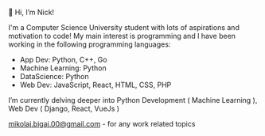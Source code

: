 👋 Hi, I’m Nick!

I'm a Computer Science University student with lots of aspirations and motivation to code!
My main interest is programming and I have been working in the following programming languages:
- App Dev: Python, C++, Go
- Machine Learning: Python
- DataScience: Python
- Web Dev: JavaScript, React, HTML, CSS, PHP

I’m currently delving deeper into Python Development ( Machine Learning ), Web Dev ( Django, React, VueJs )

mikolaj.bigaj.00@gmail.com - for any work related topics

<!---
MBigaj/MBigaj is a ✨ special ✨ repository because its `README.md` (this file) appears on your GitHub profile.
You can click the Preview link to take a look at your changes.
--->
